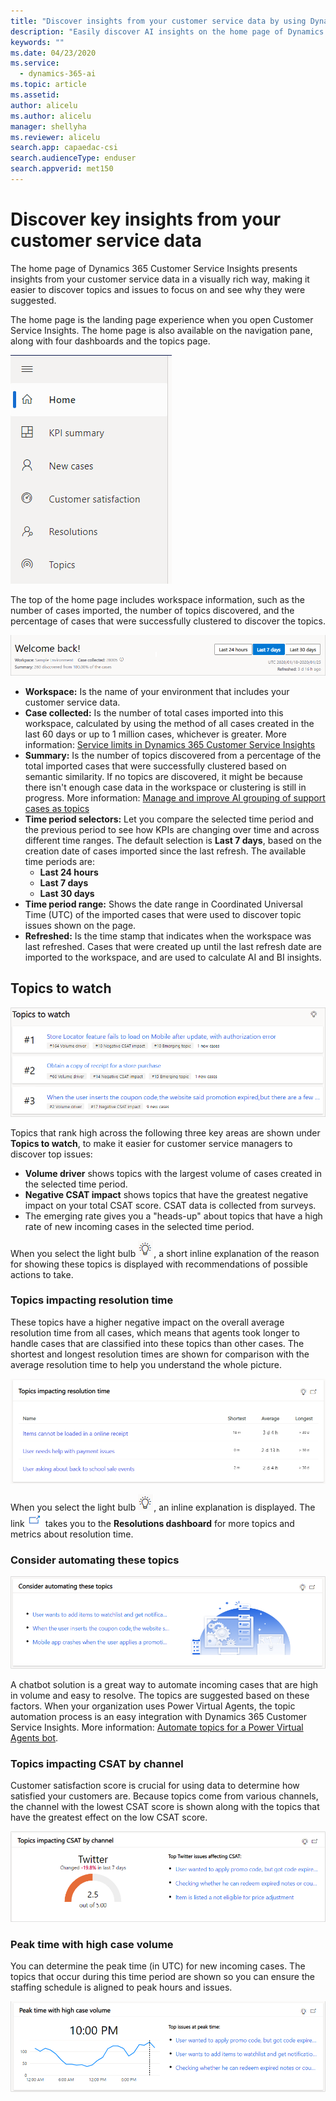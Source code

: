 ```yaml
---
title: "Discover insights from your customer service data by using Dynamics 365 Customer Service Insights"
description: "Easily discover AI insights on the home page of Dynamics 365 Customer Service Insights"
keywords: ""
ms.date: 04/23/2020
ms.service:
  - dynamics-365-ai
ms.topic: article
ms.assetid: 
author: alicelu
ms.author: alicelu
manager: shellyha
ms.reviewer: alicelu
search.app: capaedac-csi
search.audienceType: enduser
search.appverid: met150
---
```


# Discover key insights from your customer service data

The home page of Dynamics 365 Customer Service Insights presents insights from your customer service data in a visually rich way, making it easier to discover topics and issues to focus on and see why they were suggested.

The home page is the landing page experience when you open Customer Service Insights. The home page is also available on the navigation pane, along with four dashboards and the topics page.

![Home page](media/home.png "Home page")

The top of the home page includes workspace information, such as the number of cases imported, the number of topics discovered, and the percentage of cases that were successfully clustered to discover the topics.

![Home page header](media/home_header.png "Home page header")

- **Workspace:** Is the name of your environment that includes your customer service data.
- **Case collected:** Is the number of total cases imported into this workspace, calculated by using the method of all cases created in the last 60 days or up to 1 million cases, whichever is greater. More information: [Service limits in Dynamics 365 Customer Service Insights](service-limits.md)
- **Summary:** Is the number of topics discovered from a percentage of the total imported cases that were successfully clustered based on semantic similarity. If no topics are discovered, it might be because there isn't enough case data in the workspace or clustering is still in progress. More information: [Manage and improve AI grouping of support cases as topics](topics-page.md#troubleshooting-empty-topics-page)
- **Time period selectors:** Let you compare the selected time period and the previous period to see how KPIs are changing over time and across different time ranges. The default selection is **Last 7 days**, based on the creation date of cases imported since the last refresh. The available time periods are:
  - **Last 24 hours**
  - **Last 7 days**
  - **Last 30 days**
- **Time period range:** Shows the date range in Coordinated Universal Time (UTC) of the imported cases that were used to discover topic issues shown on the page.  
- **Refreshed:** Is the time stamp that indicates when the workspace was last refreshed. Cases that were created up until the last refresh date are imported to the workspace, and are used to calculate AI and BI insights.

## Topics to watch

![Topics to watch](media/home_topicstowatch.png "Topics to watch")

Topics that rank high across the following three key areas are shown under **Topics to watch**, to make it easier for customer service managers to discover top issues:
  
- **Volume driver** shows topics with the largest volume of cases created in the selected time period.
- **Negative CSAT impact** shows topics that have the greatest negative impact on your total CSAT score. CSAT data is collected from surveys.
- The emerging rate gives you a "heads-up" about topics that have a high rate of new incoming cases in the selected time period.

When you select the light bulb ![Light bulb](media/light-bulb.png "Light bulb"), a short inline explanation of the reason for showing these topics is displayed with recommendations of possible actions to take.

### Topics impacting resolution time

These topics have a higher negative impact on the overall average resolution time from all cases, which means that agents took longer to handle cases that are classified into these topics than other cases. The shortest and longest resolution times are shown for comparison with the average resolution time to help you understand the whole picture.

![Topics impacting resolution time](media/home_avgrestime.png "Topics impacting resolution time")

When you select the light bulb ![Light bulb](media/light-bulb.png "Light bulb"), an inline explanation is displayed. The link ![Link to the Resolutions dashboard](media/home_resolution_icons.png "Link to the Resolutions dashboard") takes you to the **Resolutions dashboard** for more topics and metrics about resolution time.

### Consider automating these topics

![Topics that are automation candidates for chatbots](media/home_automationcandidates.png "Topics that are automation candidates for chatbots")

A chatbot solution is a great way to automate incoming cases that are high in volume and easy to resolve. The topics are suggested based on these factors. When your organization uses Power Virtual Agents, the topic automation process is an easy integration with Dynamics 365 Customer Service Insights. More information: [Automate topics for a Power Virtual Agents bot](automate-topics.md).

### Topics impacting CSAT by channel

Customer satisfaction score is crucial for using data to determine how satisfied your customers are. Because topics come from various channels, the channel with the lowest CSAT score is shown along with the topics that have the greatest effect on the low CSAT score.

![Topics that negatively affect CSAT by channel](media/home_csatchannel.png "Topics that negatively affect CSAT by channel")

### Peak time with high case volume

You can determine the peak time (in UTC) for new incoming cases. The topics that occur during this time period are shown so you can ensure the staffing schedule is aligned to peak hours and issues.

![Peak time with high case volume and relevant topics](media/home_peaktime.png "Peak time with high case volume and relevant topics")
